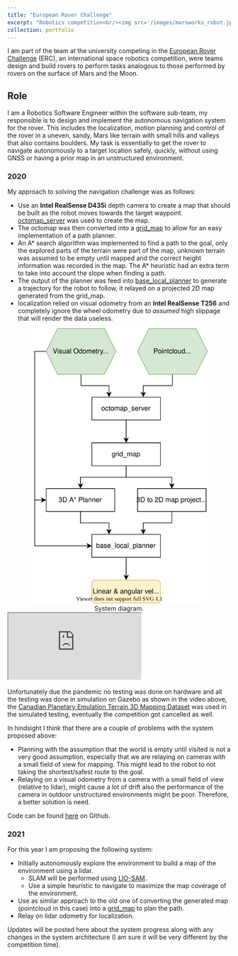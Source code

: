 ```yaml
---
title: "European Rover Challenge"
excerpt: "Robotics competition<br/><img src='/images/marsworks_robot.jpg' width='500' height='300'>"
collection: portfolio
---
```


I am part of the team at the university competing in the [European Rover Challenge](https://roverchallenge.eu/en/main-page/) (ERC), an international space robotics competition, were teams design
and build rovers to perform tasks analogous to those performed by rovers on the surface of Mars and the Moon.

## Role

I am a Robotics Software Engineer within the software sub-team, my responsible is to design and implement
the autonomous navigation system for the rover. This includes the localization, motion planning and control of the rover in a uneven, sandy, Mars like terrain with small hills and valleys
that also contains boulders.
My task is essentially to get the rover to navigate autonomously to a target location safely, quickly, without using GNSS or having a prior map in an unstructured environment.

### 2020

My approach to solving the navigation challenge was as follows:
* Use an **Intel RealSense D435i** depth camera to create a map that should be built as the robot moves towards the target waypoint. [octomap_server](http://wiki.ros.org/octomap_server) 
was used to create the map.
* The octomap was then converted into a [grid_map](https://github.com/ANYbotics/grid_map) to allow for an easy implementation of a path planner.
* An A* search algorithm was implemented to find a path to the goal, only the explored parts of the terrain were part of the map, unknown terrain was assumed to be empty 
until mapped and the correct height information was recorded in the map. The A* heuristic had an extra term to take into account the slope when finding a path.
* The output of the planner was feed into [base_local_planner](http://wiki.ros.org/base_local_planner) to generate a trajectory for the robot to follow, it relayed on a projected 2D map generated from the grid_map.
* localization relied on visual odometry from an **Intel RealSense T256** and completely ignore the wheel odometry due to *assumed* high slippage that will render the data useless.

<div style="text-align:center">
    <img src="/images/marsworks_2020_flowchart.svg" width='400' />
    <figcaption>System diagram.</figcaption>
</div>

<iframe src="https://www.youtube.com/embed/jNA-4pEMKtk"></iframe>

Unfortunately due the pandemic no testing was done on hardware and all the testing was done in simulation on Gazebo as shown in the video above,
the [Canadian Planetary Emulation Terrain 3D Mapping Dataset](http://asrl.utias.utoronto.ca/datasets/3dmap/) was used in the simulated testing, eventually the competition got cancelled as well.

In hindsight I think that there are a couple of problems with the system proposed above:
* Planning with the assumption that the world is empty until visited is not a very good assumption, especially that we are relaying on cameras with 
a small field of view for mapping. This might lead to the robot to not taking the shortest/safest route to the goal.
* Relaying on a visual odometry from a camera with a small field of view (relative to lidar), might cause a lot of drift also the performance of the camera in outdoor
unstructured environments might be poor. Therefore, a better solution is need.

Code can be found [here](https://github.com/Marsworks/rover_nav) on Github. 


### 2021

For this year I am proposing the following system:
* Initially autonomously explore the environment to build a map of the environment using a lidar.
    * SLAM will be performed using [LIO-SAM](https://github.com/TixiaoShan/LIO-SAM).
    * Use a simple heuristic to navigate to maximize the map coverage of the environment. 
* Use as similar approach to the old one of converting the generated map (pointcloud in this case) into a [grid_map](https://github.com/ANYbotics/grid_map) to plan the path.
* Relay on lidar odometry for localization.

Updates will be posted here about the system progress along with any changes in the system architecture (I am sure it will be very different by the competition time).
